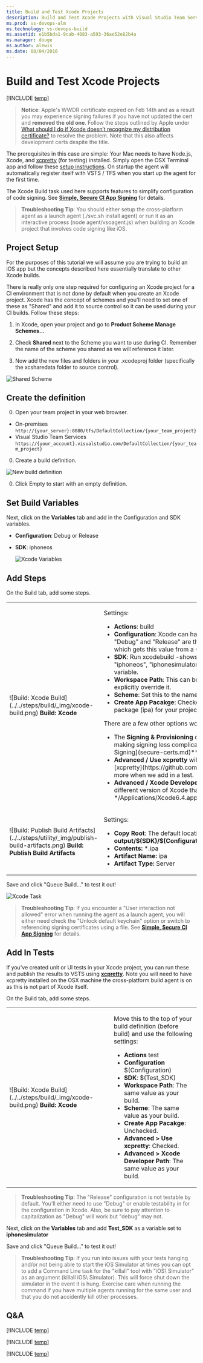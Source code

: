 ```yaml
---
title: Build and Test Xcode Projects
description: Build and Test Xcode Projects with Visual Studio Team Services or Team Foundation Server 2015
ms.prod: vs-devops-alm
ms.technology: vs-devops-build
ms.assetid: e1b5bda1-9cab-4083-a593-36ae52e82b4a
ms.manager: douge
ms.author: alewis
ms.date: 08/04/2016
---
```


# Build and Test Xcode Projects

[!INCLUDE [temp](../../_shared/version.md)]

> **Notice**: Apple's WWDR certificate expired on Feb 14th and as a result you may experience signing failures if you have not updated the cert and **removed the old one**. Follow the steps outlined by Apple under [What should I do if Xcode doesn’t recognize my distribution certificate?](https://developer.apple.com/support/certificates/expiration/) to resolve the problem. Note that this also affects development certs despite the title.

The prerequisites in this case are simple: Your Mac needs to have Node.js, Xcode, and [xcpretty](https://github.com/supermarin/xcpretty) (for testing) installed. Simply open the OSX Terminal app and follow these [setup instructions](../../actions/agents/v2-osx.md). On startup the agent will automatically register itself with VSTS / TFS when you start up the agent for the first time.

The Xcode Build task used here supports features to simplify configuration of code signing. See **[Simple, Secure CI App Signing](secure-certs.md)** for details.

> **Troubleshooting Tip**: You should either setup the cross-platform agent as a launch agent (./svc.sh install agent) or run it as an interactive process (node agent/vsoagent.js) when building an Xcode project that involves code signing like iOS.

## Project Setup
For the purposes of this tutorial we will assume you are trying to build an iOS app but the concepts described here essentially translate to other Xcode builds.

There is really only one step required for configuring an Xcode project for a CI environment that is not done by default when you create an Xcode project. Xcode has the concept of schemes and you'll need to set one of these as "Shared" and add it to source control so it can be used during your CI builds.  Follow these steps:

1. In Xcode, open your project and go to **Product Scheme Manage Schemes...**

2. Check **Shared** next to the Scheme you want to use during CI. Remember the name of the scheme you shared as we will reference it later.

3. Now add the new files and folders in your .xcodeproj folder (specifically the xcsharedata folder to source control).

![Shared Scheme](_img/xcode-ios/xcode-1.png)

## Create the definition

0. Open your team project in your web browser.

 * On-premises ```http://{your_server}:8080/tfs/DefaultCollection/{your_team_project}```
 * Visual Studio Team Services  ```https://{your_account}.visualstudio.com/DefaultCollection/{your_team_project}```

0. Create a build definition.

 ![New build definition](../../_shared/_img/create-new-build-definition.png)

0. Click Empty to start with an empty definition.

## Set Build Variables

Next, click on the **Variables** tab and add in the Configuration and SDK variables.
* **Configuration**: Debug or Release
* **SDK**: iphoneos

	![Xcode Variables](_img/xcode-ios/xcode-3.png)

## Add Steps

On the Build tab, add some steps.

<table>
   <tr>
      <td>![Build: Xcode Build](../../steps/build/_img/xcode-build.png) <strong>Build: Xcode</strong></td>
      <td>
	  	<p>Settings:</p>
	  	<ul>
		  <li><strong>Actions</strong>: build</li>
		  <li><strong>Configuration</strong>: Xcode can have any number of configurations but "Debug" and "Release" are there by default. We'll use $(Configuration) which gets this value from a **Variable**.</li>
		  <li><strong>SDK</strong>: Run xcodebuild -showsdks to see the valid list of SDKs. Ex: "iphoneos", "iphonesimulator".  We'll use $(SDK) so it is set as a variable.</li>
		  <li><strong>Workspace Path</strong>: This can be left to the default value unless you want to explicitly override it.</li>
		  <li><strong>Scheme</strong>: Set this to the name of the Scheme you shared in your project</li>
		  <li><strong>Create App Pacakge</strong>: Checked. This will automatically generate an app package (ipa) for your project once the build has completed.</li>
		</ul>
		<p>There are a few other options worth noting:</p>
		<ul>
		  <li>The <strong>Signing & Provisioning</strong> category provides a number of options for making signing less complicated. See **[Simple, Secure CI App Signing](secure-certs.md)** for details.</li>
	      <li><strong>Advanced / Use xcpretty</strong> will format xcodebuild output with xcpretty [xcpretty](https://github.com/supermarin/xcpretty). We'll cover this more when we add in a test.</li>
		  <li><strong>Advanced / Xcode Developer Path</strong> allows you to specify the path of a different version of Xcode than is installed by default.  Ex: */Applications/Xcode6.4.app/Contents/Developer*</li>
		</ul>
      </td>
   </tr>
   <tr>
      <td>![Build: Publish Build Artifacts](../../steps/utility/_img/publish-build-artifacts.png) <strong>Build: Publish Build Artifacts</strong></td>
	  <td>
	  	<p>Settings:</p>
	  	<ul>  	   
		<li> <strong>Copy Root</strong>: The default location is <strong>output/$(SDK)/$(Configuration)/$(Configuration)-$(SDK)/build.dsym</strong></li>
		<li> <strong>Contents:</strong> *.ipa</li>
		<li> <strong>Artifact Name:</strong> ipa</li>
		<li> <strong>Artifact Type:</strong> Server</li>
		</ul>
	</td>
   </tr>
</table>

Save and click "Queue Build..." to test it out!

![Xcode Task](_img/xcode-ios/xcode-2.png)

> **Troubleshooting Tip**: If you encounter a "User interaction not allowed" error when running the agent as a launch agent, you will either need check the "Unlock default keychain" option or switch to referencing signing certificates using a file. See **[Simple, Secure CI App Signing](secure-certs.md)** for details.

## Add In Tests
If you've created unit or UI tests in your Xcode project, you can run these and publish the results to VSTS using **[xcpretty](https://github.com/supermarin/xcpretty)**. Note you will need to have xcpretty installed on the OSX machine the cross-platform build agent is on as this is not part of Xcode itself.

On the Build tab, add some steps.

<table>
   <tr>
      <td>![Build: Xcode Build](../../steps/build/_img/xcode-build.png)  <strong>Build: Xcode</strong></td>
	  <td>
		<p>Move this to the top of your build definition (before build) and use the following settings:</p>
		<ul>
		<li><strong>Actions</strong> test</li>
		<li><strong>Configuration</strong> $(Configuration)</li>
		<li><strong>SDK</strong>: $(Test_SDK)</li>
		<li><strong>Workspace Path</strong>: The same value as your build.</li>
		<li><strong>Scheme</strong>: The same value as your build.</li>
		<li><strong>Create App Pacakge</strong>: Unchecked.</li>
		<li><strong>Advanced &gt; Use xcpretty</strong>: Checked.</li>
		<li><strong>Advanced &gt; Xcode Developer Path</strong>: The same value as your build.</li>
		</ul>
      </td>
   </tr>
</table>

> **Troubleshooting Tip**: The "Release" configuration is not testable by default. You'll either need to use "Debug" or enable testability in for the configuration in Xcode. Also, be sure to pay attention to capitalization as "Debug" will work but "debug" may not.

Next, click on the **Variables** tab and add **Test_SDK** as a variable set to **iphonesimulator**

Save and click "Queue Build..." to test it out!

> **Troubleshooting Tip**: If you run into issues with your tests hanging and/or not being able to start the iOS Simulator at times you can opt to add a Command Line task for the "killall" tool with "iOS\ Simulator" as an argument (killall iOS\ Simulator). This will force shut down the simulator in the event it is hung. Exercise care when running the command if you have multiple agents running for the same user and that you do not accidently kill other processes.   


## Q&A

<!-- BEGINSECTION class="md-qanda" -->

[!INCLUDE [temp](../../_shared/qa-definition-common-all-platforms.md)]

[!INCLUDE [temp](../../_shared/qa-agents.md)]

[!INCLUDE [temp](../../_shared/qa-versions.md)]

<!-- ENDSECTION -->
